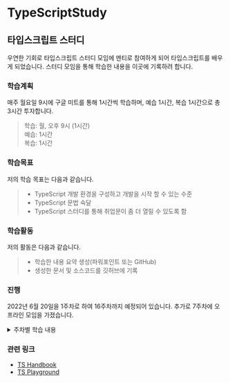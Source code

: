 # TypeScriptStudy

## 타입스크립트 스터디

우연한 기회로 타입스크립트 스터디 모임에 멘티로 참여하게 되어 타입스크립트를 배우게 되었습니다.
스터디 모임을 통해 학습한 내용을 이곳에 기록하려 합니다.

### 학습계획

매주 월요일 9시에 구글 미트를 통해 1시간씩 학습하며, 예습 1시간, 복습 1시간으로 총 3시간 투자합니다.

> 학습: 월, 오후 9시 (1시간)  
> 예습: 1시간  
> 복습: 1시간  

### 학습목표

저의 학습 목표는 다음과 같습니다.

> - TypeScript 개발 환경을 구성하고 개발을 시작 할 수 있는 수준
> - TypeScript 문법 숙달
> - TypeScript 스터디를 통해 취업문이 좀 더 열릴 수 있도록 함

### 학습활동

저의 활동은 다음과 같습니다.

> - 학습한 내용 요약 생성(파워포인트 또는 GitHub)
> - 생성한 문서 및 소스코드를 깃허브에 기록

### 진행

2022년 6월 20일을 1주차로 하여 16주차까지 예정되어 있습니다.
추가로 7주차에 오프라인 모임을 가졌습니다.

<details>
<summary>주차별 학습 내용</summary>

> 1주 - The TypeScript Handbook ✔️  
> 2주 - The Basics ✔️  
> 3주 - Everyday Types ✔️  
> 4주 - Narrowing ✔️  
> 5주 - More on Functions ✔️  
> 6주 - Object Types ✔️  
> 7주 - 오프라인 스터디 ✔️  
> 8주 - Creating Types from Types  
> 9주 - Creating Types from Types  
> 10주 - Creating Types from Types  
> 11주 - Creating Types from Types  
> 12주 - Creating Types from Types  
> 13주 - Creating Types from Types  
> 14주 - Creating Types from Types  
> 15주 - Classes  
> 16주 - Classes  
> 17주 : Modules  

</details>

### 관련 링크

- [TS Handbook](https://www.typescriptlang.org/docs/handbook/intro.html)
- [TS Playground](https://www.typescriptlang.org/play/)
